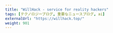 ```yaml
---
title: "WillHack - service for reality hackers"
tags: [テクノロジーブログ, 重要なニュースブログ, ai]
externalUrl: "https://willhack.top/"
weight: 901
---
```

